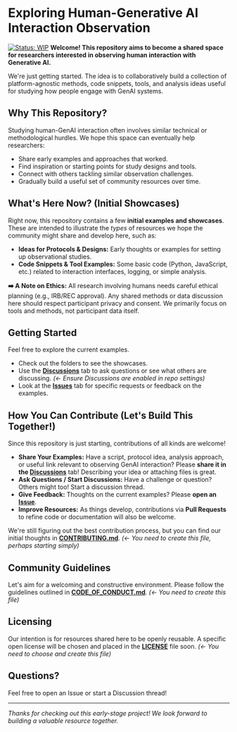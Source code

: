 # Exploring Human-Generative AI Interaction Observation

[![Status: WIP](https://img.shields.io/badge/status-work_in_progress-orange.svg)](CONTRIBUTING.md) **Welcome! This repository aims to become a shared space for researchers interested in observing human interaction with Generative AI.**

We're just getting started. The idea is to collaboratively build a collection of platform-agnostic methods, code snippets, tools, and analysis ideas useful for studying how people engage with GenAI systems.

## Why This Repository?

Studying human-GenAI interaction often involves similar technical or methodological hurdles. We hope this space can eventually help researchers:

* Share early examples and approaches that worked.
* Find inspiration or starting points for study designs and tools.
* Connect with others tackling similar observation challenges.
* Gradually build a useful set of community resources over time.

## What's Here Now? (Initial Showcases)

Right now, this repository contains a few **initial examples and showcases**. These are intended to illustrate the *types* of resources we hope the community might share and develop here, such as:

* **Ideas for Protocols & Designs:** Early thoughts or examples for setting up observational studies.
* **Code Snippets & Tool Examples:** Some basic code (Python, JavaScript, etc.) related to interaction interfaces, logging, or simple analysis.

**➡️ A Note on Ethics:** All research involving humans needs careful ethical planning (e.g., IRB/REC approval). Any shared methods or data discussion here should respect participant privacy and consent. We primarily focus on tools and methods, not participant data itself.

## Getting Started

Feel free to explore the current examples.

* Check out the folders to see the showcases.
* Use the **[Discussions](link-to-discussions-tab)** tab to ask questions or see what others are discussing. *(<- Ensure Discussions are enabled in repo settings)*
* Look at the **[Issues](link-to-issues-tab)** tab for specific requests or feedback on the examples.

## How You Can Contribute (Let's Build This Together!)

Since this repository is just starting, contributions of all kinds are welcome!

* **Share Your Examples:** Have a script, protocol idea, analysis approach, or useful link relevant to observing GenAI interaction? Please **share it in the [Discussions](link-to-discussions-tab)** tab! Describing your idea or attaching files is great.
* **Ask Questions / Start Discussions:** Have a challenge or question? Others might too! Start a discussion thread.
* **Give Feedback:** Thoughts on the current examples? Please **open an [Issue](link-to-issues-tab)**.
* **Improve Resources:** As things develop, contributions via **Pull Requests** to refine code or documentation will also be welcome.

We're still figuring out the best contribution process, but you can find our initial thoughts in **[CONTRIBUTING.md](CONTRIBUTING.md)**. *(<- You need to create this file, perhaps starting simply)*

## Community Guidelines

Let's aim for a welcoming and constructive environment. Please follow the guidelines outlined in **[CODE_OF_CONDUCT.md](CODE_OF_CONDUCT.md)**. *(<- You need to create this file)*

## Licensing

Our intention is for resources shared here to be openly reusable. A specific open license will be chosen and placed in the **[LICENSE](LICENSE)** file soon. *(<- You need to choose and create this file)*

## Questions?

Feel free to open an Issue or start a Discussion thread!

---
*Thanks for checking out this early-stage project! We look forward to building a valuable resource together.*
